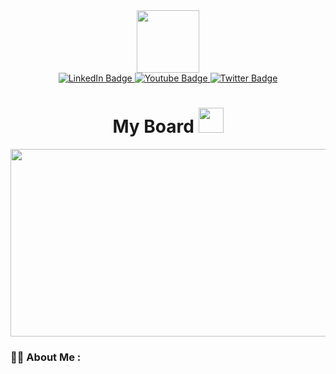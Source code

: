 <div id="header" align="center">
    <img src="https://c.tenor.com/ql4f6dmta0UAAAAi/hamster-spinning.gif" width="100" />
    <div id="badges">
        <a href="your-linkedin-URL">
            <img src="https://img.shields.io/badge/LinkedIn-blue?style=for-the-badge&logo=linkedin&logoColor=white"
                alt="LinkedIn Badge" />
        </a>
        <a href="your-youtube-URL">
            <img src="https://img.shields.io/badge/YouTube-red?style=for-the-badge&logo=youtube&logoColor=white"
                alt="Youtube Badge" />
        </a>
        <a href="your-twitter-URL">
            <img src="https://img.shields.io/badge/Twitter-blue?style=for-the-badge&logo=twitter&logoColor=white"
                alt="Twitter Badge" />
        </a>
    </div>
    <img src="https://komarev.com/ghpvc/?username=abzh423&style=flat-square&color=blue" alt="" />
    <h1>
        My Board
        <img src="https://user-images.githubusercontent.com/81620918/184860602-cef3edd6-cb69-45f4-8517-a139805370a8.png"
            width="40px" />
    </h1>
    <div align="center">
        <img src="https://c.tenor.com/ZlCPmBWx9pwAAAAd/anime-girl-space.gif" width="600" height="300" />
    </div>
</div>

### :woman_technologist: About Me :
